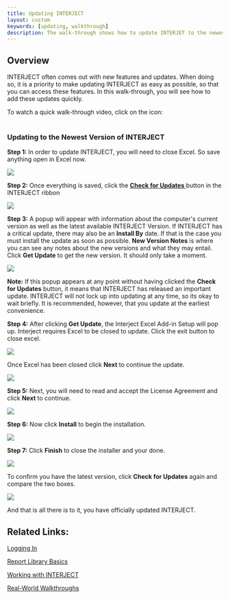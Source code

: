 ```yaml
---
title: Updating INTERJECT
layout: custom
keywords: [updating, walkthrough]
description: The walk-through shows how to update INTERJET to the newest version
---
```


##  **Overview**

INTERJECT often comes out with new features and updates. When doing so, it is a priority to make updating INTERJECT as easy as possible, so that you can access these features. In this walk-through, you will see how to add these updates quickly. 

To watch a quick walk-through video, click on the icon:  
<br><a href="https://www.youtube.com/watch?v=-PVuTGZ1qz4&feature=youtu.be"><i class="fa-youtube-square" style="color: #ff0000"></i></a>

###  Updating to the Newest Version of INTERJECT 

**Step 1:** In order to update INTERJECT, you will need to close Excel. So save anything open in Excel now. 

![](/images/Updating/image2017-6-19_8-51-50.png)

**Step 2:** Once everything is saved, click the [ **Check for Updates** ](/wGetStarted/INTERJECT-Ribbon-Menu-Items.html#check-for-updates) button in the INTERJECT ribbon 

![](/images/Updating/image2017-6-19_9-28-27.png)

**Step 3:** A popup will appear with information about the computer's current version as well as the latest available INTERJECT Version. If INTERJECT has a critical update, there may also be an **Install By** date. If that is the case you must install the update as soon as possible. **New Version Notes** is where you can see any notes about the new versions and what they may entail. Click **Get Update** to get the new version. It should only take a moment. 

![](/images/Updating/03.png)

**Note:** If this popup appears at any point without having clicked the **Check for Updates** button, it means that INTERJECT has released an important update. INTERJECT will not lock up into updating at any time, so its okay to wait briefly. It is recommended, however, that you update at the earliest convenience. 

**Step 4:** After clicking **Get Update**, the Interject Excel Add-in Setup will pop up. Interject requires Excel to be closed to update. Click the exit button to close excel.

![](/images/Updating/04.png)

Once Excel has been closed click **Next** to continue the update.

![](/images/Updating/05.png)

**Step 5:** Next, you will need to read and accept the License Agreement and click **Next** to continue. 

![](/images/Updating/06.png)   

**Step 6:** Now click **Install** to begin the installation. 

![](/images/Updating/07.png)

**Step 7:** Click **Finish** to close the installer and your done.

![](/images/Updating/08.png)

To confirm you have the latest version, click **Check for Updates** again and compare the two boxes. 

![](/images/Updating/09.png)

And that is all there is to it, you have officially updated INTERJECT. 

##  Related Links: 

[ Logging In ](/wAbout/Logging-In.html)

[ Report Library Basics ](/wAbout/Report-Library-Basics.html)

[ Working with INTERJECT ](/wAbout/Working-with-INTERJECT.html)

[ Real-World Walkthroughs ](/wAbout/Real-World-Walkthroughs.html)

  

